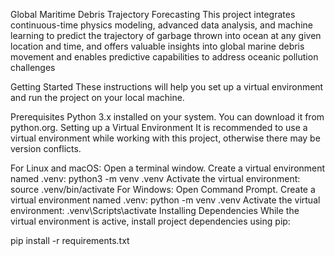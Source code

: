 Global Maritime Debris Trajectory Forecasting
This project integrates continuous-time physics modeling, advanced data analysis, and machine learning to predict the trajectory of garbage thrown into ocean at any given location and time, and offers valuable insights into global marine debris movement and enables predictive capabilities to address oceanic pollution challenges

Getting Started
These instructions will help you set up a virtual environment and run the project on your local machine.

Prerequisites
Python 3.x installed on your system. You can download it from python.org.
Setting up a Virtual Environment
It is recommended to use a virtual environment while working with this project, otherwise there may be version conflicts.

For Linux and macOS:
Open a terminal window.
Create a virtual environment named .venv:
python3 -m venv .venv
Activate the virtual environment:
source .venv/bin/activate
For Windows:
Open Command Prompt.
Create a virtual environment named .venv:
python -m venv .venv
Activate the virtual environment:
.venv\Scripts\activate
Installing Dependencies
While the virtual environment is active, install project dependencies using pip:

pip install -r requirements.txt
